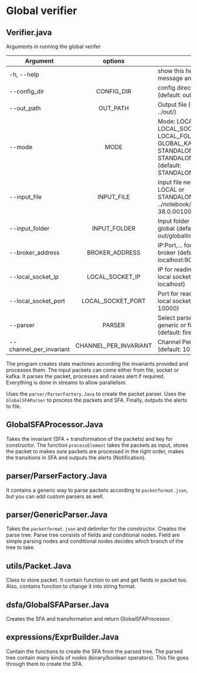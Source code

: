 # Global verifier

## Verifier.java

Arguments in running the global verifer

|         Argument        |         options       |                                                                                                                            |
|-------------------------|:---------------------:|:---------------------------------------------------------------------------------------------------------------------------|
| -h, --help              |                       | show this help message and exit                                                                                            |
| --config_dir            | CONFIG_DIR            | config directory (default: out/)                                                                                           |
| --out_path              | OUT_PATH              | Output file (default: ../out/)                                                                                             |
| --mode                  | MODE                  | Mode: LOCAL_FILE, LOCAL_SOCKET, LOCAL_FOLDER,  GLOBAL_KAFKA, STANDALONE_FILE, STANDALONE_FOLDER (default: STANDALONE_FILE) |
| --input_file            | INPUT_FILE            | Input file needed for LOCAL or STANDALONE (default: ../notebook/38-38.0.001000.csv)                                        |
| --input_folder          | INPUT_FOLDER          | Input folder needed for global (default: out/globalInput/)                                                                 |
| --broker_address        | BROKER_ADDRESS        | IP:Port,... for kafka broker (default: localhost:9092)                                                                     | 
| --local_socket_ip       | LOCAL_SOCKET_IP       | IP for reading from a local socket (default: localhost)                                                                    |
| --local_socket_port     | LOCAL_SOCKET_PORT     | Port for reading from a local socket (default: 10000)                                                                      | 
| --parser                | PARSER                | Select parser from generic or firewall (default: firewall)                                                                 |
| --channel_per_invariant | CHANNEL_PER_INVARIANT | Channel Per Invariant (default: 10)                                                                                        |         


The program creates state machines according the invariants provided and processes them. 
The input packets can come either from file, socket or kafka. It parses the packet, processes and raises alert if required. Everything is done in streams to allow parallelism.

Uses the `parser/ParserFactory.Java` to create the packet parser. Uses the `GlobalSFAParser` to process the packets and SFA. Finally, outputs the alerts to file.

## GlobalSFAProcessor.Java

Takes the invariant (SFA + transformation of the packets) and key for constructor. The function `processElement` takes the packets as input, stores the packet to makes sure packets are processed in the right order,  makes the transitions in SFA and outputs the alerts (Notification).

## parser/ParserFactory.Java

It contains a generic way to parse packets according to `packetformat.json`, but you can add custom parsers as well. 

## parser/GenericParser.Java

Takes the `packetformat.json` and delimiter for the constructor. Creates the parse tree. Parse tree consists of fields and conditional nodes. Field are simple parsing nodes and conditional nodes decides which branch of the tree to take.

## utils/Packet.Java

Class to store packet. It contain function to set and get fields in packet too. Also, contains function to change it into string format.

## dsfa/GlobalSFAParser.Java

Creates the SFA and transformation and return GlobalSFAProcessor.

## expressions/ExprBuilder.Java

Contain the functions to create the SFA from the parsed tree. The parsed tree contain many kinds of nodes (binary/boolean operators). This file goes through them to create the SFA.